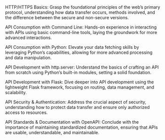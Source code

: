HTTP/HTTPS Basics: Grasp the foundational principles of the web’s primary protocol, understanding how data transfer occurs, methods involved, and the difference between the secure and non-secure versions.

API Consumption with Command Line: Hands-on experience in interacting with APIs using basic command-line tools, laying the groundwork for more advanced interactions.

API Consumption with Python: Elevate your data fetching skills by leveraging Python’s capabilities, allowing for more advanced processing and data manipulation.

API Development with http.server: Understand the basics of crafting an API from scratch using Python’s built-in modules, setting a solid foundation.

API Development with Flask: Dive deeper into API development using the lightweight Flask framework, focusing on routing, data management, and scalability.

API Security & Authentication: Address the crucial aspect of security, understanding how to protect data transfer and ensure only authorized access to resources.

API Standards & Documentation with OpenAPI: Conclude with the importance of maintaining standardized documentation, ensuring that APIs are usable, understandable, and maintainable.
